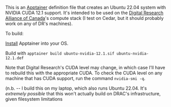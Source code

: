 This is an [Apptainer](https://apptainer.org/) definition file that creates an Ubuntu 22.04 system with NVIDIA CUDA 12.1 support. It's intended to be used on the [Digital Research Alliance of Canada](https://alliancecan.ca/en)'s compute stack (I test on Cedar, but it should probably work on any of DR's machines).

To build:

[Install](https://apptainer.org/docs/admin/main/installation.html) Apptainer into your OS.

Build with `apptainer build ubuntu-nvidia-12.1.sif ubuntu-nvidia-12.1.def` 

Note that Digital Research's CUDA level may change, in which case I'll have to rebuild this with the appropriate CUDA. To check the CUDA level on any machine that has CUDA support, run the command `nvidia-smi -q`. 

(n.b. -- I build this on my laptop, which also runs Ubuntu 22.04. It's *extremely possible* that this won't actually build on DRAC's infrastructure, given filesystem limitations
